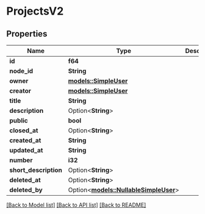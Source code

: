 # ProjectsV2

## Properties

Name | Type | Description | Notes
------------ | ------------- | ------------- | -------------
**id** | **f64** |  | 
**node_id** | **String** |  | 
**owner** | [**models::SimpleUser**](simple-user.md) |  | 
**creator** | [**models::SimpleUser**](simple-user.md) |  | 
**title** | **String** |  | 
**description** | Option<**String**> |  | 
**public** | **bool** |  | 
**closed_at** | Option<**String**> |  | 
**created_at** | **String** |  | 
**updated_at** | **String** |  | 
**number** | **i32** |  | 
**short_description** | Option<**String**> |  | 
**deleted_at** | Option<**String**> |  | 
**deleted_by** | Option<[**models::NullableSimpleUser**](nullable-simple-user.md)> |  | 

[[Back to Model list]](../README.md#documentation-for-models) [[Back to API list]](../README.md#documentation-for-api-endpoints) [[Back to README]](../README.md)


